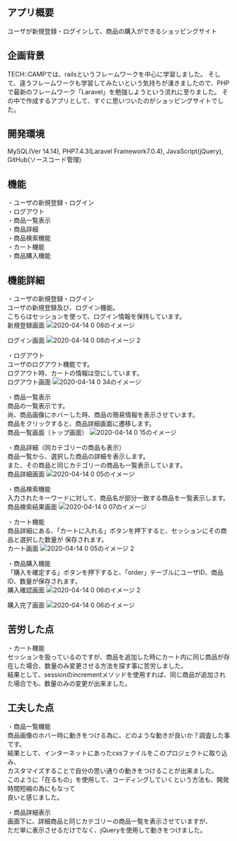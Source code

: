 ## アプリ概要
ユーザが新規登録・ログインして、商品の購入ができるショッピングサイト

## 企画背景
TECH::CAMPでは、railsというフレームワークを中心に学習しました。
そして、違うフレームワークも学習してみたいという気持ちが湧きましたので、PHPで最新のフレームワーク「Laravel」を勉強しようという流れに至りました。
その中で作成するアプリとして、すぐに思いついたのがショッピングサイトでした。

## 開発環境
MySQL(Ver 14.14), PHP7.4.3(Laravel Framework7.0.4), JavaScript(jQuery), GitHub(ソースコード管理)

## 機能
・ユーザの新規登録・ログイン<br>
・ログアウト<br>
・商品一覧表示<br>
・商品詳細<br>
・商品検索機能<br>
・カート機能<br>
・商品購入機能

## 機能詳細
・ユーザの新規登録・ログイン<br>
  ユーザの新規登録及び、ログイン機能。<br>
  こちらはセッションを使って、ログイン情報を保持しています。<br>
新規登録画面
![2020-04-14 0 08のイメージ](https://user-images.githubusercontent.com/46628006/79133169-89702680-7de6-11ea-818c-0edea0c00c5a.jpeg)

ログイン画面
![2020-04-14 0 08のイメージ 2](https://user-images.githubusercontent.com/46628006/79133056-5fb6ff80-7de6-11ea-9527-8ed5651128a4.jpeg)

・ログアウト<br>
  ユーザのログアウト機能です。<br>
  ログアウト時、カートの情報は空にしています。<br>
ログアウト画面
![2020-04-14 0 34のイメージ](https://user-images.githubusercontent.com/46628006/79134000-ee784c00-7de7-11ea-91a1-82f1d8dd1ea2.jpeg)

・商品一覧表示<br>
  商品の一覧表示です。<br>
  尚、商品画像にホバーした時、商品の簡易情報を表示させています。<br>
  商品をクリックすると、商品詳細画面に遷移します。<br>
商品一覧画面（トップ画面）
![2020-04-14 0 15のイメージ](https://user-images.githubusercontent.com/46628006/79133321-ccca9500-7de6-11ea-8153-a72efb3397b6.jpeg)

・商品詳細（同カテゴリーの商品も表示）<br>
  商品一覧から、選択した商品の詳細を表示します。<br>
  また、その商品と同じカテゴリーの商品も一覧表示しています。<br>
商品詳細画面
![2020-04-14 0 05のイメージ](https://user-images.githubusercontent.com/46628006/79132444-4d889180-7de5-11ea-94c9-9139b8ab432d.jpeg)

・商品検索機能<br>
  入力されたキーワードに対して、商品名が部分一致する商品を一覧表示します。<br>
商品検索結果画面
![2020-04-14 0 07のイメージ](https://user-images.githubusercontent.com/46628006/79133421-f7b4e900-7de6-11ea-812a-ed0b6e9e9b81.jpeg)

・カート機能<br>
  商品詳細にある、「カートに入れる」ボタンを押下すると、セッションにその商品と選択した数量が
  保存されます。<br>
カート画面
![2020-04-14 0 05のイメージ 2](https://user-images.githubusercontent.com/46628006/79133480-0e5b4000-7de7-11ea-90dd-aa04a6105597.jpeg)

・商品購入機能<br>
  「購入を確定する」ボタンを押下すると、「order」テーブルにユーザID、商品ID、数量が保存されます。<br>
購入確認画面
![2020-04-14 0 06のイメージ 2](https://user-images.githubusercontent.com/46628006/79133612-48c4dd00-7de7-11ea-93e5-5049dc72ddc5.jpeg)

購入完了画面
![2020-04-14 0 06のイメージ](https://user-images.githubusercontent.com/46628006/79133721-7873e500-7de7-11ea-8db1-e75571512cb8.jpeg)

## 苦労した点
・カート機能<br>
  セッションを扱っているのですが、商品を追加した時にカート内に同じ商品が存在した場合、数量のみ変更させる方法を探す事に苦労しました。<br>
  結果として、sessionのincrementメソッドを使用すれば、同じ商品が追加された場合でも、数量のみの変更が出来ました。<br>

## 工夫した点
・商品一覧機能<br>
  商品画像のホバー時に動きをつける為に、どのような動きが良いか？調査した事です。<br>
  結果として、インターネットにあったcssファイルをこのプロジェクトに取り込み、<br>
  カスタマイズすることで自分の思い通りの動きをつけることが出来ました。<br>
  このように「在るもの」を使用して、コーディングしていくという方法も、開発時間短縮の為にもなって<br>
  良いと感じました。<br>

・商品詳細表示<br>
  画面下に、詳細商品と同じカテゴリーの商品一覧を表示させていますが、<br>
  ただ単に表示させるだけでなく、jQueryを使用して動きをつけました。<br>
